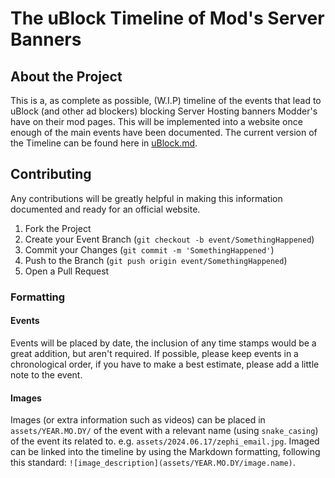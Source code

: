 # The uBlock Timeline of Mod's Server Banners

## About the Project

This is a, as complete as possible, (W.I.P) timeline of the events that lead to uBlock (and other ad blockers) blocking Server Hosting banners Modder's have on their mod pages.
This will be implemented into a website once enough of the main events have been documented.
The current version of the Timeline can be found here in [uBlock.md](uBlock.md).

## Contributing

Any contributions will be greatly helpful in making this information documented and ready for an official website.

1. Fork the Project
2. Create your Event Branch (`git checkout -b event/SomethingHappened`)
3. Commit your Changes (`git commit -m 'SomethingHappened'`)
4. Push to the Branch (`git push origin event/SomethingHappened`)
5. Open a Pull Request

### Formatting

#### Events

Events will be placed by date, the inclusion of any time stamps would be a great addition, but aren't required. If possible, please keep events in a chronological order, if you have to make a best estimate, please add a little note to the event.

#### Images

Images (or extra information such as videos) can be placed in `assets/YEAR.MO.DY/` of the event with a relevant name (using `snake_casing`) of the event its related to. e.g. `assets/2024.06.17/zephi_email.jpg`.
Imaged can be linked into the timeline by using the Markdown formatting, following this standard: `![image_description](assets/YEAR.MO.DY/image.name)`.
